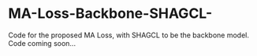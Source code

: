# MA-Loss-Backbone-SHAGCL-
Code for the proposed MA Loss, with SHAGCL to be the backbone model.
Code coming soon...

